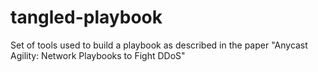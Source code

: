 # tangled-playbook
Set of tools used to build a playbook as described in the paper "Anycast Agility: Network Playbooks to Fight DDoS"
